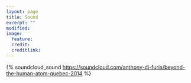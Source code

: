```yaml
---
layout: page
title: Sound
excerpt: ""
modified: 
image:
  feature: 
  credit: 
  creditlink: 
---
```


{% soundcloud_sound https://soundcloud.com/anthony-di-furia/beyond-the-human-atom-quebec-2014 %}

